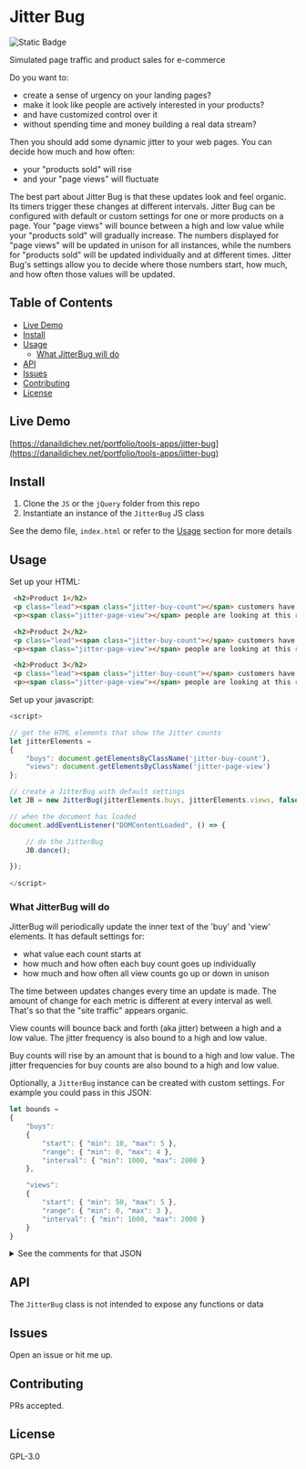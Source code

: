 # Jitter Bug

![Static Badge](https://img.shields.io/badge/version-1-blue)

Simulated page traffic and product sales for e-commerce

Do you want to:

-   create a sense of urgency on your landing pages?
-   make it look like people are actively interested in your products?
-   and have customized control over it
-   without spending time and money building a real data stream?

Then you should add some dynamic jitter to your web pages. You can decide how much and how often:

-   your "products sold" will rise
-   and your "page views" will fluctuate

The best part about Jitter Bug is that these updates look and feel organic. Its timers trigger these changes at different intervals. Jitter Bug can be configured with default or custom settings for one or more products on a page. Your "page views" will bounce between a high and low value while your "products sold" will gradually increase. The numbers displayed for "page views" will be updated in unison for all instances, while the numbers for "products sold" will be updated individually and at different times. Jitter Bug's settings allow you to decide where those numbers start, how much, and how often those values will be updated.

## Table of Contents

- [Live Demo](#live-demo)
- [Install](#install)
- [Usage](#usage)
	- [What JitterBug will do](#what-jitterbug-will-do)
- [API](#api)
- [Issues](#issues)
- [Contributing](#contributing)
- [License](#license)

## Live Demo
[https://danaildichev.net/portfolio/tools-apps/jitter-bug](https://danaildichev.net/portfolio/tools-apps/jitter-bug)

## Install

1. Clone the `JS` or the `jQuery` folder from this repo
2. Instantiate an instance of the `JitterBug` JS class

See the demo file, `index.html` or refer to the [Usage](#usage) section for more details

## Usage

Set up your HTML:

```html
 <h2>Product 1</h2>
 <p class="lead"><span class="jitter-buy-count"></span> customers have bought this today!</p>
 <p><span class="jitter-page-view"></span> people are looking at this right now</p>

 <h2>Product 2</h2>
 <p class="lead"><span class="jitter-buy-count"></span> customers have bought this today!</p>
 <p><span class="jitter-page-view"></span> people are looking at this right now</p>

 <h2>Product 3</h2>
 <p class="lead"><span class="jitter-buy-count"></span> customers have bought this today!</p>
 <p><span class="jitter-page-view"></span> people are looking at this right now</p>

```

Set up your javascript:

```javascript
<script>

// get the HTML elements that show the Jitter counts
let jitterElements =
{
    "buys": document.getElementsByClassName('jitter-buy-count'),
    "views": document.getElementsByClassName('jitter-page-view')
};

// create a JitterBug with default settings
let JB = new JitterBug(jitterElements.buys, jitterElements.views, false, false);

// when the document has loaded
document.addEventListener("DOMContentLoaded", () => {

    // do the JitterBug
    JB.dance();

});
	
</script>
```

### What JitterBug will do

JitterBug will periodically update the inner text of the 'buy' and 'view' elements. It has default settings for:

- what value each count starts at
- how much and how often each buy count goes up individually
- how much and how often all view counts go up or down in unison

The time between updates changes every time an update is made. The amount of change for each metric is different at every interval as well. That's so that the "site traffic" appears organic. 

View counts will bounce back and forth (aka jitter) between a high and a low value. The jitter frequency is also bound to a high and low value.

Buy counts will rise by an amount that is bound to a high and low value. The jitter frequencies for buy counts are also bound to a high and low value.

Optionally, a `JitterBug` instance can be created with custom settings. For example you could pass in this JSON:

```javascript
let bounds =
{
	"buys":
	{
		"start": { "min": 10, "max": 5 },
		"range": { "min": 0, "max": 4 },
		"interval": { "min": 1000, "max": 2000 }
	},

	"views":
	{
		"start": { "min": 50, "max": 5 },
		"range": { "min": 0, "max": 3 },
		"interval": { "min": 1000, "max": 2000 }
	}
}
```

<details>

<summary>See the comments for that JSON</summary>

```json
/*
* OPTIONS
*
* Custom jitter boundaries.
* - All values are integers.
* - All values represent a range.
* - All ranges are bound to a minimum value.
* - All ranges are bound to an additional value more than the minimum.
* - All additional values are dynamically random integers between min and (min + max)
*
* - "start" and "range" values represent a count
* - "interval" values represent milliseconds
*
* */
let bounds =
{
	"buys":
	{
		"start":
		{
			"min": 10, // minimum starting amount of products sold
			"max": 5 // maximum additional starting amount of products sold
		},
		"range":
		{
			"min": 0, // minimum amount of change in products sold
			"max": 4 // maximum amount of additional change in  products sold
		},
		"interval":
		{
			"min": 1000, // minimum amount of milliseconds between jitter intervals
			"max": 2000 // maximum amount of additional milliseconds between jitter intervals
		}
	},

	"views":
	{
		"start":
		{
			"min": 50, // minimum starting amount of viewers
			"max": 5 // maximum additional starting amount of viewers
		},
		"range":
		{
			"min": 0, // minimum amount of + or - change in viewers
			"max": 3 // maximum amount of additional + or - change in  viewers
		},
		"interval":
		{
			"min": 1000, // minimum amount of milliseconds between jitter intervals
			"max": 2000 // maximum amount of additional milliseconds between jitter intervals
		}
	}
}
// end optional jitter values
// **************************
```

Then with your customized options you can create an instance of `JitterBug` with

```javascript
// ------------------------------------------------
// create a JitterBug with custom boundary settings
// let JB = new JitterBug(jitterElements.buys, jitterElements.views, bounds.buys, bounds.views);
```

</details>

## API

The `JitterBug` class is not intended to expose any functions or data

## Issues

Open an issue or hit me up.

## Contributing

PRs accepted.

## License

GPL-3.0
